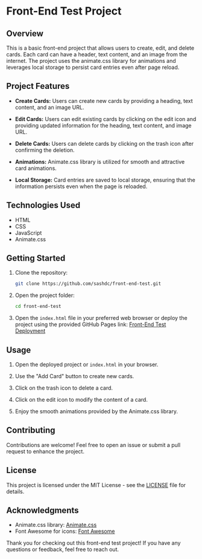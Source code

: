 # Front-End Test Project

## Overview

This is a basic front-end project that allows users to create, edit, and delete cards. Each card can have a header, text content, and an image from the internet. The project uses the animate.css library for animations and leverages local storage to persist card entries even after page reload.

## Project Features

- **Create Cards:** Users can create new cards by providing a heading, text content, and an image URL.

- **Edit Cards:** Users can edit existing cards by clicking on the edit icon and providing updated information for the heading, text content, and image URL.

- **Delete Cards:** Users can delete cards by clicking on the trash icon after confirming the deletion.

- **Animations:** Animate.css library is utilized for smooth and attractive card animations.

- **Local Storage:** Card entries are saved to local storage, ensuring that the information persists even when the page is reloaded.

## Technologies Used

- HTML
- CSS
- JavaScript
- Animate.css

## Getting Started

1. Clone the repository:

   ```bash
   git clone https://github.com/sashdc/front-end-test.git
   ```

2. Open the project folder:

   ```bash
   cd front-end-test
   ```

3. Open the `index.html` file in your preferred web browser or deploy the project using the provided GitHub Pages link: [Front-End Test Deployment](https://sashdc.github.io/front-end-test/)

## Usage

1. Open the deployed project or `index.html` in your browser.

2. Use the "Add Card" button to create new cards.

3. Click on the trash icon to delete a card.

4. Click on the edit icon to modify the content of a card.

5. Enjoy the smooth animations provided by the Animate.css library.

## Contributing

Contributions are welcome! Feel free to open an issue or submit a pull request to enhance the project.

## License

This project is licensed under the MIT License - see the [LICENSE](LICENSE) file for details.

## Acknowledgments

- Animate.css library: [Animate.css](https://animate.style/)
- Font Awesome for icons: [Font Awesome](https://fontawesome.com/)

Thank you for checking out this front-end test project! If you have any questions or feedback, feel free to reach out.